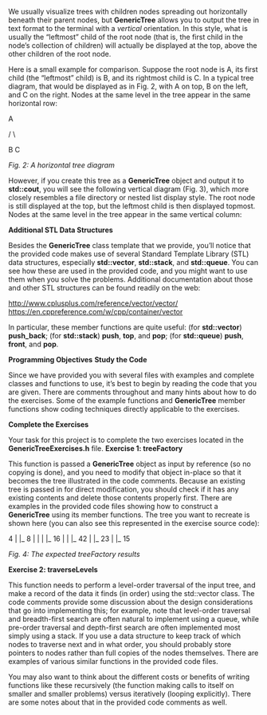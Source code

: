 We usually visualize trees with children nodes spreading out horizontally beneath their parent nodes, but **GenericTree** allows you to output the tree in text format to the terminal with a *vertical* orientation. In this style, what is usually the “leftmost” child of the root node (that is, the first child in the node’s collection of children) will actually be displayed at the top, above the other children of the root node. 

Here is a small example for comparison. Suppose the root node is A, its first child (the “leftmost” child) is B, and its rightmost child is C. In a typical tree diagram, that would be displayed as in Fig. 2, with A on top, B on the left, and C on the right. Nodes at the same level in the tree appear in the same horizontal row: 

  A

 /  \

B   C

*Fig. 2: A horizontal tree diagram*

However, if you create this tree as a **GenericTree** object and output it to **std::cout**, you will see the following vertical diagram (Fig. 3), which more closely resembles a file directory or nested list display style. The root node is still displayed at the top, but the leftmost child is then displayed topmost. Nodes at the same level in the tree appear in the same vertical column: 

**Additional STL Data Structures** 

Besides the **GenericTree** class template that we provide, you’ll notice that the provided code makes use of several Standard Template Library (STL) data structures, especially **std::vector**, **std::stack**, and **std::queue**. You can see how these are used in the provided code, and you might want to use them when you solve the problems. Additional documentation about those and other STL structures can be found readily on the web: 

http://www.cplusplus.com/reference/vector/vector/ https://en.cppreference.com/w/cpp/container/vector 

In particular, these member functions are quite useful: (for **std::vector**) **push_back**; (for **std::stack**) **push**, **top**, and **pop**; (for **std::queue**) **push**, **front**, and **pop**. 

**Programming Objectives** **Study the Code** 

Since we have provided you with several files with examples and complete classes and functions to use, it’s best to begin by reading the code that you are given. There are comments throughout and many hints about how to do the exercises. Some of the example functions and **GenericTree** member functions show coding techniques directly applicable to the exercises. 

**Complete the Exercises** 

Your task for this project is to complete the two exercises located in the **GenericTreeExercises.h** file. **Exercise 1: treeFactory** 

This function is passed a **GenericTree** object as input by reference (so no copying is done), and you need to modify that object in-place so that it becomes the tree illustrated in the code comments. Because an existing tree is passed in for direct modification, you should check if it has any existing contents and delete those contents properly first. There are examples in the provided code files showing how to construct a **GenericTree** using its member functions. The tree you want to recreate is shown here (you can also see this represented in the exercise source code): 

4
 |
 |_ 8
 |    |
 |    |_ 16 
 |    |     |_ 42
 |    |_ 23
 |
 |_ 15 

*Fig. 4: The expected treeFactory results* 

**Exercise 2: traverseLevels** 

This function needs to perform a level-order traversal of the input tree, and make a record of the data it finds (in order) using the std::vector class. The code comments provide some discussion about the design considerations that go into implementing this; for example, note that level-order traversal and breadth-first search are often natural to implement using a queue, while pre-order traversal and depth-first search are often implemented most simply using a stack. If you use a data structure to keep track of which nodes to traverse next and in what order, you should probably store pointers to nodes rather than full copies of the nodes themselves. There are examples of various similar functions in the provided code files. 

You may also want to think about the different costs or benefits of writing functions like these recursively (the function making calls to itself on smaller and smaller problems) versus iteratively (looping explicitly). There are some notes about that in the provided code comments as well. 